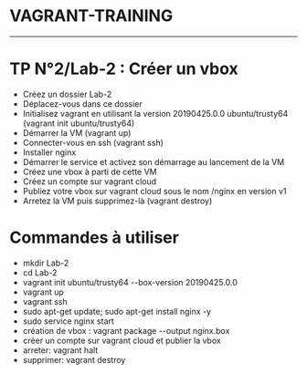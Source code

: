 # VAGRANT-TRAINING
----------------------------------------------------------------------

# TP N°2/Lab-2 : Créer un vbox
- Créez un dossier Lab-2
- Déplacez-vous dans ce dossier
- Initialisez vagrant en utilisant la version 20190425.0.0 ubuntu/trusty64 (vagrant init ubuntu/trusty64)
- Démarrer la VM (vagrant up)
- Connecter-vous en ssh (vagrant ssh)
- Installer nginx
- Démarrer le service et activez son démarrage au lancement de la VM
- Créez une vbox à parti de cette VM
- Créez un compte sur vagrant cloud
- Publiez votre vbox sur vagrant cloud sous le nom <username>/nginx en version v1
- Arretez la VM puis supprimez-là (vagrant destroy)

# Commandes à utiliser
* mkdir Lab-2
* cd Lab-2
* vagrant init ubuntu/trusty64 --box-version 20190425.0.0
* vagrant up
* vagrant ssh
* sudo apt-get update; sudo apt-get install nginx -y
* sudo service nginx start
* création de vbox : vagrant package --output nginx.box
* créer un compte sur vagrant cloud et publier la vbox
* arreter: vagrant halt
* supprimer: vagrant destroy